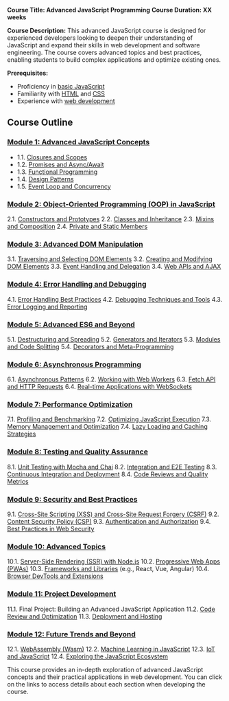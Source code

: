 **Course Title: Advanced JavaScript Programming**
**Course Duration: XX weeks**

**Course Description:**
This advanced JavaScript course is designed for experienced developers looking to deepen their understanding of JavaScript and expand their skills in web development and software engineering. The course covers advanced topics and best practices, enabling students to build complex applications and optimize existing ones.

**Prerequisites:**
- Proficiency in [basic JavaScript](#module-1-advanced-javascript-concepts)
- Familiarity with [HTML](#module-3-advanced-dom-manipulation) and [CSS](#module-3-advanced-dom-manipulation)
- Experience with [web development](#module-3-advanced-dom-manipulation)

## Course Outline

### [Module 1: Advanced JavaScript Concepts](./module-1-advanced-javascript-concepts.md)

- 1.1. [Closures and Scopes](./module-1.1-closures-and-scopes.md)
- 1.2. [Promises and Async/Await](#promises-and-asyncawait)
- 1.3. [Functional Programming](#functional-programming)
- 1.4. [Design Patterns](#design-patterns)
- 1.5. [Event Loop and Concurrency](#event-loop-and-concurrency)

### [Module 2: Object-Oriented Programming (OOP) in JavaScript](#module-2-object-oriented-programming-oop-in-javascript)

2.1. [Constructors and Prototypes](#constructors-and-prototypes)
2.2. [Classes and Inheritance](#classes-and-inheritance)
2.3. [Mixins and Composition](#mixins-and-composition)
2.4. [Private and Static Members](#private-and-static-members)

### [Module 3: Advanced DOM Manipulation](#module-3-advanced-dom-manipulation)
3.1. [Traversing and Selecting DOM Elements](#traversing-and-selecting-dom-elements)
3.2. [Creating and Modifying DOM Elements](#creating-and-modifying-dom-elements)
3.3. [Event Handling and Delegation](#event-handling-and-delegation)
3.4. [Web APIs and AJAX](#web-apis-and-ajax)

### [Module 4: Error Handling and Debugging](#module-4-error-handling-and-debugging)
4.1. [Error Handling Best Practices](#error-handling-best-practices)
4.2. [Debugging Techniques and Tools](#debugging-techniques-and-tools)
4.3. [Error Logging and Reporting](#error-logging-and-reporting)

### [Module 5: Advanced ES6 and Beyond](#module-5-advanced-es6-and-beyond)
5.1. [Destructuring and Spreading](#destructuring-and-spreading)
5.2. [Generators and Iterators](#generators-and-iterators)
5.3. [Modules and Code Splitting](#modules-and-code-splitting)
5.4. [Decorators and Meta-Programming](#decorators-and-meta-programming)

### [Module 6: Asynchronous Programming](#module-6-asynchronous-programming)
6.1. [Asynchronous Patterns](#asynchronous-patterns)
6.2. [Working with Web Workers](#working-with-web-workers)
6.3. [Fetch API and HTTP Requests](#fetch-api-and-http-requests)
6.4. [Real-time Applications with WebSockets](#real-time-applications-with-websockets)

### [Module 7: Performance Optimization](#module-7-performance-optimization)
7.1. [Profiling and Benchmarking](#profiling-and-benchmarking)
7.2. [Optimizing JavaScript Execution](#optimizing-javascript-execution)
7.3. [Memory Management and Optimization](#memory-management-and-optimization)
7.4. [Lazy Loading and Caching Strategies](#lazy-loading-and-caching-strategies)

### [Module 8: Testing and Quality Assurance](#module-8-testing-and-quality-assurance)
8.1. [Unit Testing with Mocha and Chai](#unit-testing-with-mocha-and-chai)
8.2. [Integration and E2E Testing](#integration-and-e2e-testing)
8.3. [Continuous Integration and Deployment](#continuous-integration-and-deployment)
8.4. [Code Reviews and Quality Metrics](#code-reviews-and-quality-metrics)

### [Module 9: Security and Best Practices](#module-9-security-and-best-practices)
9.1. [Cross-Site Scripting (XSS) and Cross-Site Request Forgery (CSRF)](#cross-site-scripting-xss-and-cross-site-request-forgery-csrf)
9.2. [Content Security Policy (CSP)](#content-security-policy-csp)
9.3. [Authentication and Authorization](#authentication-and-authorization)
9.4. [Best Practices in Web Security](#best-practices-in-web-security)

### [Module 10: Advanced Topics](#module-10-advanced-topics)
10.1. [Server-Side Rendering (SSR) with Node.js](#server-side-rendering-ssr-with-nodejs)
10.2. [Progressive Web Apps (PWAs)](#progressive-web-apps-pwas)
10.3. [Frameworks and Libraries](#frameworks-and-libraries) (e.g., React, Vue, Angular)
10.4. [Browser DevTools and Extensions](#browser-devtools-and-extensions)

### [Module 11: Project Development](#module-11-project-development)
11.1. Final Project: Building an Advanced JavaScript Application
11.2. [Code Review and Optimization](#code-review-and-optimization)
11.3. [Deployment and Hosting](#deployment-and-hosting)

### [Module 12: Future Trends and Beyond](#module-12-future-trends-and-beyond)
12.1. [WebAssembly (Wasm)](#webassembly-wasm)
12.2. [Machine Learning in JavaScript](#machine-learning-in-javascript)
12.3. [IoT and JavaScript](#iot-and-javascript)
12.4. [Exploring the JavaScript Ecosystem](#exploring-the-javascript-ecosystem)

This course provides an in-depth exploration of advanced JavaScript concepts and their practical applications in web development. You can click on the links to access details about each section when developing the course.
